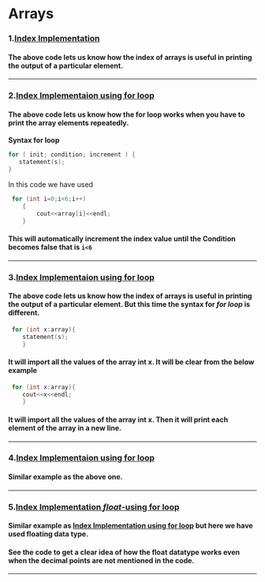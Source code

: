 # Arrays

### 1.[Index Implementation](https://github.com/swayamterode/Codes/blob/main/C%2B%2B/1.Array/1.Index_Implementation.cpp)

#### The above code lets us know how the index of arrays is useful in printing the output of a particular element.
---
###  2.[Index Implementaion using for loop](https://github.com/swayamterode/Codes/blob/main/C%2B%2B/1.Array/2.Index_Implementation_for_loop.cpp)

####  The above code lets us know how the for loop works when you have to print the array elements repeatedly.
**Syntax for loop**
```C++
for ( init; condition; increment ) {
   statement(s);
}
```
In this code we have used
``` C++
 for (int i=0;i<6;i++)
    {
        cout<<array[i]<<endl;
    }
```
#### This will automatically increment the index value until the Condition becomes false that is `i<6`
---
### 3.[Index Implementaion using for loop](https://github.com/swayamterode/Codes/blob/main/C%2B%2B/1.Array/3.Index_Implementation_for_loop.cpp)
#### The above code lets us know how the index of arrays is useful in printing the output of a particular element. But this time the syntax for *for loop* is different.
``` C++
 for (int x:array){
    statement(s);
    }
```
#### It will import all the values of the array int x. It will be clear from the below example 
``` c++
 for (int x:array){
    cout<<x<<endl;
    }
```
#### It will import all the values of the array int x. Then it will print each element of the array in a new line.

---
### 4.[Index Implementaion using for loop](https://github.com/swayamterode/Codes/blob/main/C%2B%2B/1.Array/4.Index_Implementation_for_loop.cpp)
#### Similar example as the above one.

---
### 5.[Index Implementation *float*-using for loop](https://github.com/swayamterode/Codes/blob/main/C%2B%2B/1.Array/5.Index_Implementation_float-using_for_loop.cpp)

#### Similar example as [Index Implementation using for loop](https://github.com/swayamterode/Codes/blob/main/C%2B%2B/1.Array/3.Index_Implementation_for_loop.cpp) but here we have used floating data type.

#### See the code to get a clear idea of how the float datatype works even when the decimal points are not mentioned in the code.

---


